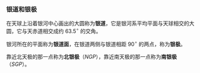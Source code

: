 ### 银道和银极

在天球上沿着银河中心画出的大圆称为**银道**，它是银河系平均平面与天球相交的大圆，它与天赤道相交成约 $63.5^\circ$ 的交角。

银河所在的平面称为**银道面**，在银道两侧与银道相距 $90^\circ$ 的两点，称为**银极**。

靠近北天极的那一点称为**北银极**（$NGP$），靠近南天极的那一点称为**南银极**（$SGP$）。